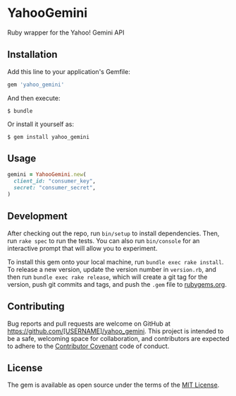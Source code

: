 # YahooGemini

Ruby wrapper for the Yahoo! Gemini API

## Installation

Add this line to your application's Gemfile:

```ruby
gem 'yahoo_gemini'
```

And then execute:

    $ bundle

Or install it yourself as:

    $ gem install yahoo_gemini

## Usage

```ruby
gemini = YahooGemini.new(
  client_id: "consumer_key",
  secret: "consumer_secret",
)
```

## Development

After checking out the repo, run `bin/setup` to install dependencies. Then, run `rake spec` to run the tests. You can also run `bin/console` for an interactive prompt that will allow you to experiment.

To install this gem onto your local machine, run `bundle exec rake install`. To release a new version, update the version number in `version.rb`, and then run `bundle exec rake release`, which will create a git tag for the version, push git commits and tags, and push the `.gem` file to [rubygems.org](https://rubygems.org).

## Contributing

Bug reports and pull requests are welcome on GitHub at https://github.com/[USERNAME]/yahoo_gemini. This project is intended to be a safe, welcoming space for collaboration, and contributors are expected to adhere to the [Contributor Covenant](contributor-covenant.org) code of conduct.


## License

The gem is available as open source under the terms of the [MIT License](http://opensource.org/licenses/MIT).

